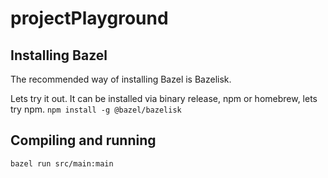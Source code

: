 # projectPlayground

## Installing Bazel
The recommended way of installing Bazel is Bazelisk.

Lets try it out.
It can be installed via binary release, npm or homebrew, lets try npm.
`npm install -g @bazel/bazelisk`


## Compiling and running

`bazel run src/main:main`
